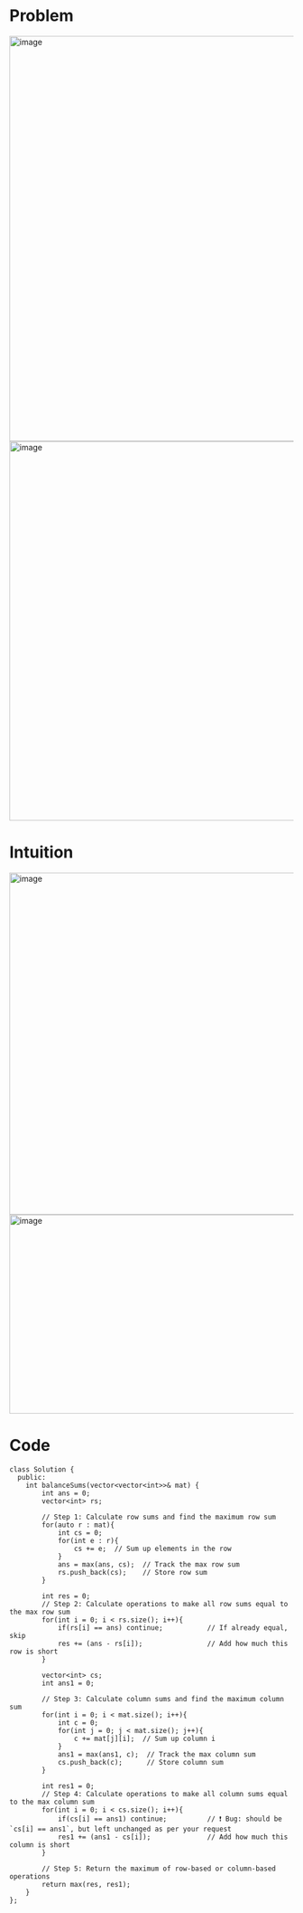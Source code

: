 # Problem
<img width="954" height="717" alt="image" src="https://github.com/user-attachments/assets/104a4535-5def-4af1-9a8e-07e83ea0b332" />
<img width="896" height="671" alt="image" src="https://github.com/user-attachments/assets/fecdfa11-4aa5-4950-8dd7-408316d80808" />

# Intuition
<img width="1174" height="605" alt="image" src="https://github.com/user-attachments/assets/68eaadfd-4c18-4065-98f5-6b1cfffb8355" />
<img width="1139" height="352" alt="image" src="https://github.com/user-attachments/assets/6acffb39-04cb-4ea5-ab44-c879c1c800d0" />


# Code
```
class Solution {
  public:
    int balanceSums(vector<vector<int>>& mat) {
        int ans = 0;
        vector<int> rs;

        // Step 1: Calculate row sums and find the maximum row sum
        for(auto r : mat){
            int cs = 0;
            for(int e : r){
                cs += e;  // Sum up elements in the row
            }
            ans = max(ans, cs);  // Track the max row sum
            rs.push_back(cs);    // Store row sum
        }

        int res = 0;
        // Step 2: Calculate operations to make all row sums equal to the max row sum
        for(int i = 0; i < rs.size(); i++){
            if(rs[i] == ans) continue;           // If already equal, skip
            res += (ans - rs[i]);                // Add how much this row is short
        }

        vector<int> cs;
        int ans1 = 0;

        // Step 3: Calculate column sums and find the maximum column sum
        for(int i = 0; i < mat.size(); i++){
            int c = 0;
            for(int j = 0; j < mat.size(); j++){
                c += mat[j][i];  // Sum up column i
            }
            ans1 = max(ans1, c);  // Track the max column sum
            cs.push_back(c);      // Store column sum
        }

        int res1 = 0;
        // Step 4: Calculate operations to make all column sums equal to the max column sum
        for(int i = 0; i < cs.size(); i++){
            if(cs[i] == ans1) continue;          // ❗ Bug: should be `cs[i] == ans1`, but left unchanged as per your request
            res1 += (ans1 - cs[i]);              // Add how much this column is short
        }

        // Step 5: Return the maximum of row-based or column-based operations
        return max(res, res1);
    }
};

```
